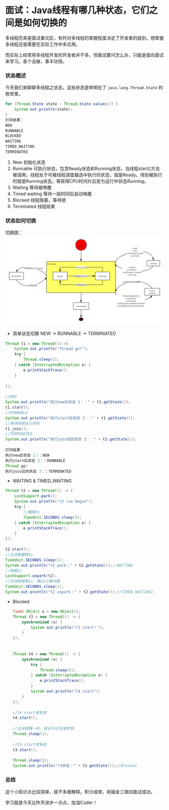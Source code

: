 # 面试：Java线程有哪几种状态，它们之间是如何切换的

多线程历来是面试重灾区，有时对多线程的掌握程度决定了开发者的级别。想掌握多线程还是需要在实际工作中多应用。

而实际上经常用多线程开发的开发者并不多。但面试要问怎么办，只能是面向面试来学习。各个击破，事半功倍。

### 状态概述

今天我们来聊聊多线程之状态。这些状态是申明在了 `java.lang.Thread.State` 的枚举里。

```java
for (Thread.State state : Thread.State.values()) {
    System.out.println(state);
}
打印结果：
NEW
RUNNABLE
BLOCKED
WAITING
TIMED_WAITING
TERMINATED
```

1. New 初始化状态
2. Runnable 可执行状态，包含Ready状态和Running状态，当线程start()方法被调用，线程处于可被线程调度器选中执行的状态，就是Ready。待到被执行时就是Running状态。等获得CPU时间片后变为运行中状态*Running*。
4. Waiting  等待被唤醒
5. Timed waiting 等待一段时间后自动唤醒
6. Blocked 线程阻塞，等待锁
7. Terminated 线程结束

### 状态如何切换

切换图：
![hashmap结构](image/thread_state.png)

* 简单状态切换 NEW -> RUNNABLE -> TERMINATED

```java
Thread t1 = new Thread(()->{
    System.out.println("Thread go!");
    try {
        Thread.sleep(2);
    } catch (InterruptedException e) {
        e.printStackTrace();
    }

});

//NEW
System.out.println("执行new后状态 1：：" + t1.getState());
t1.start();
//RUNNABLE
System.out.println("执行start后状态 2：：" + t1.getState());
//等待线程执行完毕
t1.join();
//TERMINATED
System.out.println("执行join后的状态 3：：" + t1.getState());

打印结果：
执行new后状态 1：：NEW
执行start后状态 2：：RUNNABLE
Thread go!
执行join后的状态 3：：TERMINATED
```

* WAITING & TIMED_WAITING

```java
Thread t2 = new Thread(() -> {
    LockSupport.park();
    System.out.println("t2 run begin");
    try {
        //睡眠3s
        TimeUnit.SECONDS.sleep(3);
    } catch (InterruptedException e) {
        e.printStackTrace();
    }
});

t2.start();
//主线程睡眠1s
TimeUnit.SECONDS.sleep(1);
System.out.println("t2 park：" + t2.getState());//WAITING
//唤醒t2
LockSupport.unpark(t2);
//主线程睡眠1s：确认t2被叫醒
TimeUnit.SECONDS.sleep(1);
System.out.println("t2 unpark：" + t2.getState());//TIMED_WAITING1
```

* Blocked

  ```java
  final Object o = new Object();
  Thread t3 = new Thread(() -> {
      synchronized (o) {
          System.out.println("t3 start！");
      }
  });
  
  
  Thread t4 = new Thread(() -> {
      synchronized (o) {
          try {
              Thread.sleep(5);
          } catch (InterruptedException e) {
              e.printStackTrace();
          }
          System.out.println("t4 start");
      }
  });
  
  //t4 start拿到锁
  t4.start();
  
  //主线程睡一秒，保证t4已经拿到锁
  Thread.sleep(1);
  
  //t3 start竞争锁
  t3.start();
  
  Thread.sleep(1);
  System.out.println("t3状态：" + t3.getState());//Blocked
  ```

### 总结

这个小知识点比较简单，就不多做解释。积沙成塔，祝福金三银四面试成功。

学习就是今天比昨天进步一点点，加油Coder！